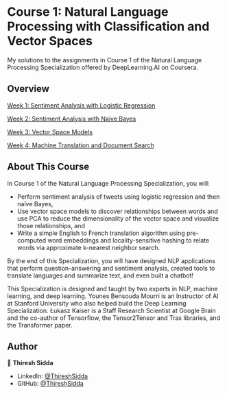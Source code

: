 # Course 1: Natural Language Processing with Classification and Vector Spaces

My solutions to the assignments in Course 1 of the Natural Language Processing Specialization offered by DeepLearning.AI on Coursera.



## Overview

[Week 1: Sentiment Analysis with Logistic Regression](LogisticRegression)

[Week 2: Sentiment Analysis with Naive Bayes](NaiveBayes)

[Week 3: Vector Space Models](VectorSpaceModels)

[Week 4: Machine Translation and Document Search](WordTranslation)



## About This Course

In Course 1 of the Natural Language Processing Specialization, you will:

- Perform sentiment analysis of tweets using logistic regression and then naïve Bayes,
- Use vector space models to discover relationships between words and use PCA to reduce the dimensionality of the vector space and visualize those relationships, and
- Write a simple English to French translation algorithm using pre-computed word embeddings and locality-sensitive hashing to relate words via approximate k-nearest neighbor search.  

By the end of this Specialization, you will have designed NLP applications that perform question-answering and sentiment analysis, created tools to translate languages and summarize text, and even built a chatbot!

This Specialization is designed and taught by two experts in NLP, machine learning, and deep learning. Younes Bensouda Mourri is an Instructor of AI at Stanford University who also helped build the Deep Learning Specialization. Łukasz Kaiser is a Staff Research Scientist at Google Brain and the co-author of Tensorflow, the Tensor2Tensor and Trax libraries, and the Transformer paper.



## Author

👤 **Thiresh Sidda**

* LinkedIn: [@ThireshSidda](https://www.linkedin.com/in/thiresh-sidda)
* GitHub: [@ThireshSidda](https://github.com/Thireshsidda)
